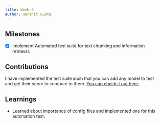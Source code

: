 ```yaml
---
title: Week 6
author: Harshit Gupta
---
```


## Milestones
- [x] Implement Automated test suite for text chunking and information retrieval.
## Contributions
I have implemented the test suite such that you can add any model to test and get their score to compare to them.
[You can chech it out here.](https://github.com/H4R5H1T-007/Document-Uploader-tests)

## Learnings
- Learned about importance of config files and implemented one for this automation test.
